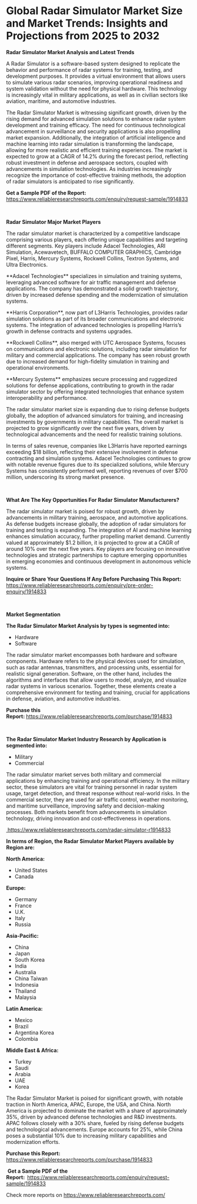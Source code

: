<p><h1>Global Radar Simulator Market Size and Market Trends: Insights and Projections from 2025 to 2032</h1></p><p><strong>Radar Simulator Market Analysis and Latest Trends</strong></p>
<p><p>A Radar Simulator is a software-based system designed to replicate the behavior and performance of radar systems for training, testing, and development purposes. It provides a virtual environment that allows users to simulate various radar scenarios, improving operational readiness and system validation without the need for physical hardware. This technology is increasingly vital in military applications, as well as in civilian sectors like aviation, maritime, and automotive industries.</p><p>The Radar Simulator Market is witnessing significant growth, driven by the rising demand for advanced simulation solutions to enhance radar system development and training efficacy. The need for continuous technological advancement in surveillance and security applications is also propelling market expansion. Additionally, the integration of artificial intelligence and machine learning into radar simulation is transforming the landscape, allowing for more realistic and efficient training experiences. The market is expected to grow at a CAGR of 14.2% during the forecast period, reflecting robust investment in defense and aerospace sectors, coupled with advancements in simulation technologies. As industries increasingly recognize the importance of cost-effective training methods, the adoption of radar simulators is anticipated to rise significantly.</p></p>
<p><strong>Get a Sample PDF of the Report:&nbsp;</strong> <a href="https://www.reliableresearchreports.com/enquiry/request-sample/1914833?utm_campaign=3359&utm_medium=2&utm_source=Github&utm_content=ia&utm_term=08042025&utm_id=radar-simulator">https://www.reliableresearchreports.com/enquiry/request-sample/1914833</a></p>
<p>&nbsp;</p>
<p><strong>Radar Simulator Major Market Players</strong></p>
<p><p>The radar simulator market is characterized by a competitive landscape comprising various players, each offering unique capabilities and targeting different segments. Key players include Adacel Technologies, ARI Simulation, Acewavetech, BUFFALO COMPUTER GRAPHICS, Cambridge Pixel, Harris, Mercury Systems, Rockwell Collins, Textron Systems, and Ultra Electronics.</p><p>**Adacel Technologies** specializes in simulation and training systems, leveraging advanced software for air traffic management and defense applications. The company has demonstrated a solid growth trajectory, driven by increased defense spending and the modernization of simulation systems.</p><p>**Harris Corporation**, now part of L3Harris Technologies, provides radar simulation solutions as part of its broader communications and electronic systems. The integration of advanced technologies is propelling Harris’s growth in defense contracts and systems upgrades.</p><p>**Rockwell Collins**, also merged with UTC Aerospace Systems, focuses on communications and electronic solutions, including radar simulation for military and commercial applications. The company has seen robust growth due to increased demand for high-fidelity simulation in training and operational environments.</p><p>**Mercury Systems** emphasizes secure processing and ruggedized solutions for defense applications, contributing to growth in the radar simulator sector by offering integrated technologies that enhance system interoperability and performance.</p><p>The radar simulator market size is expanding due to rising defense budgets globally, the adoption of advanced simulators for training, and increasing investments by governments in military capabilities. The overall market is projected to grow significantly over the next five years, driven by technological advancements and the need for realistic training solutions.</p><p>In terms of sales revenue, companies like L3Harris have reported earnings exceeding $18 billion, reflecting their extensive involvement in defense contracting and simulation systems. Adacel Technologies continues to grow with notable revenue figures due to its specialized solutions, while Mercury Systems has consistently performed well, reporting revenues of over $700 million, underscoring its strong market presence.</p></p>
<p>&nbsp;</p>
<p><strong>What Are The Key Opportunities For Radar Simulator Manufacturers?</strong></p>
<p><p>The radar simulator market is poised for robust growth, driven by advancements in military training, aerospace, and automotive applications. As defense budgets increase globally, the adoption of radar simulators for training and testing is expanding. The integration of AI and machine learning enhances simulation accuracy, further propelling market demand. Currently valued at approximately $1.2 billion, it is projected to grow at a CAGR of around 10% over the next five years. Key players are focusing on innovative technologies and strategic partnerships to capture emerging opportunities in emerging economies and continuous development in autonomous vehicle systems.</p></p>
<p><strong>Inquire or Share Your Questions If Any Before Purchasing This Report:</strong> <a href="https://www.reliableresearchreports.com/enquiry/pre-order-enquiry/1914833?utm_campaign=3359&utm_medium=2&utm_source=Github&utm_content=ia&utm_term=08042025&utm_id=radar-simulator">https://www.reliableresearchreports.com/enquiry/pre-order-enquiry/1914833</a></p>
<p>&nbsp;</p>
<p><strong>Market Segmentation</strong></p>
<p><strong>The Radar Simulator Market Analysis by types is segmented into:</strong></p>
<p><ul><li>Hardware</li><li>Software</li></ul></p>
<p><p>The radar simulator market encompasses both hardware and software components. Hardware refers to the physical devices used for simulation, such as radar antennas, transmitters, and processing units, essential for realistic signal generation. Software, on the other hand, includes the algorithms and interfaces that allow users to model, analyze, and visualize radar systems in various scenarios. Together, these elements create a comprehensive environment for testing and training, crucial for applications in defense, aviation, and automotive industries.</p></p>
<p><strong>Purchase this Report:&nbsp;</strong><a href="https://www.reliableresearchreports.com/purchase/1914833?utm_campaign=3359&utm_medium=2&utm_source=Github&utm_content=ia&utm_term=08042025&utm_id=radar-simulator">https://www.reliableresearchreports.com/purchase/1914833</a></p>
<p>&nbsp;</p>
<p><strong>The Radar Simulator Market Industry Research by Application is segmented into:</strong></p>
<p><ul><li>Military</li><li>Commercial</li></ul></p>
<p><p>The radar simulator market serves both military and commercial applications by enhancing training and operational efficiency. In the military sector, these simulators are vital for training personnel in radar system usage, target detection, and threat response without real-world risks. In the commercial sector, they are used for air traffic control, weather monitoring, and maritime surveillance, improving safety and decision-making processes. Both markets benefit from advancements in simulation technology, driving innovation and cost-effectiveness in operations.</p></p>
<p><a href="https://www.reliableresearchreports.com/radar-simulator-r1914833?utm_campaign=3359&utm_medium=2&utm_source=Github&utm_content=ia&utm_term=08042025&utm_id=radar-simulator">&nbsp;https://www.reliableresearchreports.com/radar-simulator-r1914833</a></p>
<p><strong>In terms of Region, the Radar Simulator Market Players available by Region are:</strong></p>
<p>
    <p> <strong> North America: </strong>
        <ul>
            <li>United States</li>
            <li>Canada</li>
        </ul>
        </p> 
    <p> <strong> Europe: </strong>
        <ul>
            <li>Germany</li>
            <li>France</li>
            <li>U.K.</li>
            <li>Italy</li>
            <li>Russia</li>
        </ul>
        </p> 
    <p> <strong> Asia-Pacific: </strong>
        <ul>
            <li>China</li>
            <li>Japan</li>
            <li>South Korea</li>
            <li>India</li>
            <li>Australia</li>
            <li>China Taiwan</li>
            <li>Indonesia</li>
            <li>Thailand</li>
            <li>Malaysia</li>
        </ul>
        </p> 
    <p> <strong> Latin America: </strong>
        <ul>
            <li>Mexico</li>
            <li>Brazil</li>
            <li>Argentina Korea</li>
            <li>Colombia</li>
        </ul>
        </p> 
    <p> <strong> Middle East & Africa: </strong>
        <ul>
            <li>Turkey</li>
            <li>Saudi</li>
            <li>Arabia</li>
            <li>UAE</li>
            <li>Korea</li>
        </ul>
    </p>
    </p>
<p><p>The Radar Simulator Market is poised for significant growth, with notable traction in North America, APAC, Europe, the USA, and China. North America is projected to dominate the market with a share of approximately 35%, driven by advanced defense technologies and R&D investments. APAC follows closely with a 30% share, fueled by rising defense budgets and technological advancements. Europe accounts for 25%, while China poses a substantial 10% due to increasing military capabilities and modernization efforts.</p></p>
<p><strong>Purchase this Report: </strong><a href="https://www.reliableresearchreports.com/purchase/1914833?utm_campaign=3359&utm_medium=2&utm_source=Github&utm_content=ia&utm_term=08042025&utm_id=radar-simulator">https://www.reliableresearchreports.com/purchase/1914833</a></p>
<p>&nbsp;<strong>Get a Sample PDF of the Report:&nbsp;&nbsp;</strong><a href="https://www.reliableresearchreports.com/enquiry/request-sample/1914833?utm_campaign=3359&utm_medium=2&utm_source=Github&utm_content=ia&utm_term=08042025&utm_id=radar-simulator">https://www.reliableresearchreports.com/enquiry/request-sample/1914833</a></p>
<p><strong></strong></p>
<p>Check more reports on <a href="https://www.reliableresearchreports.com/?utm_campaign=3359&utm_medium=2&utm_source=Github&utm_content=ia&utm_term=08042025&utm_id=radar-simulator">https://www.reliableresearchreports.com/</a></p>